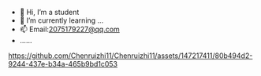 - 👋 Hi, I’m a student
- 🌱 I’m currently learning ...
- 📫 Email:2075179227@qq.com
- ......

<!---
Chenruizhi11/Chenruizhi11 is a ✨ special ✨ repository because its `README.md` (this file) appears on your GitHub profile.
You can click the Preview link to take a look at your changes.
--->


https://github.com/Chenruizhi11/Chenruizhi11/assets/147217411/80b494d2-9244-437e-b34a-465b9bd1c053

